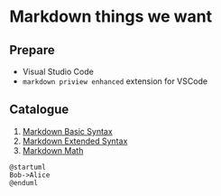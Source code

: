 # Markdown things we want

## Prepare
- Visual Studio Code
- `markdown priview enhanced` extension for VSCode

## Catalogue

1. [Markdown Basic Syntax](./markdown_basic_syntax.md)
2. [Markdown Extended Syntax](./markdown_extended_syntax.md)
3. [Markdown Math](./markdown_math.md)


```puml
@startuml
Bob->Alice
@enduml
```

